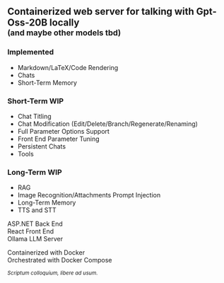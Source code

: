 ## Containerized web server for talking with Gpt-Oss-20B locally <br/><sub>(and maybe other models tbd)<sub/>


### Implemented
- Markdown/LaTeX/Code Rendering
- Chats
- Short-Term Memory

### Short-Term WIP
- Chat Titling
- Chat Modification (Edit/Delete/Branch/Regenerate/Renaming)
- Full Parameter Options Support
- Front End Parameter Tuning
- Persistent Chats
- Tools

### Long-Term WIP
- RAG
- Image Recognition/Attachments Prompt Injection
- Long-Term Memory
- TTS and STT

ASP.NET Back End<br/>
React Front End<br/>
Ollama LLM Server

Containerized with Docker<br/>
Orchestrated with Docker Compose

<sub>*Scriptum colloquium, libere ad usum.*<sub/>
